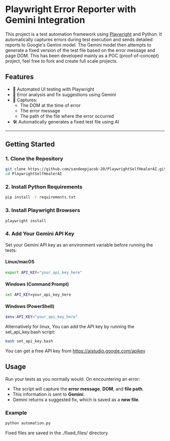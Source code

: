 # Playwright Error Reporter with Gemini Integration

This project is a test automation framework using [Playwright](https://playwright.dev/) and Python. It automatically captures errors during test execution and sends detailed reports to Google's Gemini model. The Gemini model then attempts to generate a fixed version of the test file based on the error message and page DOM. This has been developed mainly as a POC (proof-of-concept) project, feel free to fork and create full scale projects.

## Features

- 🚀 Automated UI testing with Playwright
- 🧠 Error analysis and fix suggestions using Gemini
- 🧾 Captures:
  - The DOM at the time of error
  - The error message
  - The path of the file where the error occurred
- 🛠️ Automatically generates a fixed test file using AI

---

## Getting Started

### 1. Clone the Repository

```bash
git clone https://github.com/sandeepjacob-20/PlaywrightSelfHealerAI.git
cd PlaywrightSelfHealerAI
```
### 2. Install Python Requirements

```bash
pip install -r requirements.txt
```

### 3. Install Playwright Browsers

```bash
playwright install
```

### 4. Add Your Gemini API Key

Set your Gemini API key as an environment variable before running the tests:

#### Linux/macOS

```bash
export API_KEY="your_api_key_here"
```

#### Windows (Command Prompt)

```cmd
set API_KEY=your_api_key_here
```

#### Windows (PowerShell)

```powershell
$env:API_KEY="your_api_key_here"
```

Alternatively for linux, You can add the API key by running the set_api_key.bash script:

```bash
bash set_api_key.bash
```

You can get a free API key from https://aistudio.google.com/apikey 

## Usage

Run your tests as you normally would. On encountering an error:

- The script will capture the **error message**, **DOM**, and **file path**.
- This information is sent to **Gemini**.
- Gemini returns a suggested fix, which is saved as a **new file**.

### Example

```bash
python automation.py
```

Fixed files are saved in the ./fixed_files/ directory.
